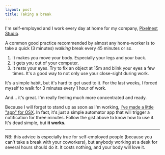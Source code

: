 ```yaml
---
layout: post
title: Taking a break
---
```


I'm self-employed and I work every day at home for my company, [Pixelnest Studio](http://pixelnest.io).

A common good practice recommended by almost any home-worker is to take a quick (3 minutes) _walking_ break every 45 minutes or so.

1. It makes you move your body. Especially your legs and your back.
2. It gets you out of your computer.
3. It rests your eyes. Try to fix an object at 15m and blink your eyes a few times. It's a good way to not only use your close-sight during work.

It's a simple habit, but it's hard to get used to it. For the last weeks, I forced myself to walk for 3 minutes every 1 hour of work.

And… it's great. I'm really feeling much more concentrated and ready.

Because I will forget to stand up as soon as I'm working, [I've made a little "app" for OSX](https://gist.github.com/solarsailer/6328415616b485ff7bef). In fact, it's just a simple automator app that will trigger a notification for three minutes. Follow the gist above to know how to use it. It's dead simple, but **it works**.

---

NB: this advice is especially true for self-employed people (because you can't take a break with your coworkers), but anybody working at a desk for several hours should do it. It costs nothing, and your body will love it.